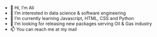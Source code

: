 - 👋 Hi, I’m Ali
- 👀 I’m interested in data science & software engineering
- 🌱 I’m currently learning Javascript, HTML, CSS and Python 
- 💞️ I’m looking for releasing new packages serving Oil & Gas industry
- 📫 You can reach me at my mail 

<!---
Ali-Ahmd/Ali-Ahmd is a ✨ special ✨ repository because its `README.md` (this file) appears on your GitHub profile.
You can click the Preview link to take a look at your changes.
--->
